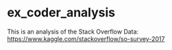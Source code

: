 # ex_coder_analysis
This is an analysis of the Stack Overflow Data: https://www.kaggle.com/stackoverflow/so-survey-2017
